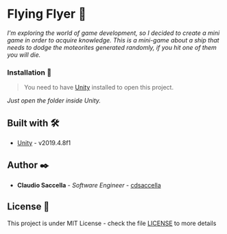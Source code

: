 # Flying Flyer 🚀

_I'm exploring the world of game development, so I decided to create a mini game in order to acquire knowledge. This is a mini-game about a ship that needs to dodge the moteorites generated randomly, if you hit one of them you will die._

### Installation 🔧
> You need to have [Unity](https://unity.com) installed to open this project.

_Just open the folder inside Unity._

## Built with 🛠️

* [Unity](https://unity.com/) - v2019.4.8f1

## Author ✒️

* **Claudio Saccella** - *Software Engineer* - [cdsaccella](https://github.com/cdsaccella)

## License 📄

This project is under MIT License - check the file [LICENSE](LICENSE) to more details
